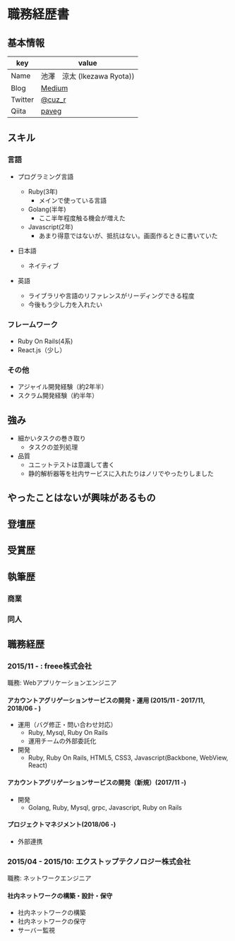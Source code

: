 # 職務経歴書

## 基本情報

|key|value|
|---|-----|
|Name|池澤　涼太 (Ikezawa Ryota))|
|Blog|[Medium](https://medium.com/@pavegy/latest)|
|Twitter|[@cuz_r](https://twitter.com/cuz_r)|
|Qiita|[paveg](https://qiita.com/paveg)|

## スキル

### 言語

- プログラミング言語
  - Ruby(3年)
    - メインで使っている言語
  - Golang(半年)
    - ここ半年程度触る機会が増えた
  - Javascript(2年)
    - あまり得意ではないが、抵抗はない。画面作るときに書いていた

- 日本語
  - ネイティブ
- 英語
  - ライブラリや言語のリファレンスがリーディングできる程度
  - 今後もう少し力を入れたい

### フレームワーク

- Ruby On Rails(4系)
- React.js（少し）

### その他

- アジャイル開発経験（約2年半）
- スクラム開発経験（約半年）

## 強み

- 細かいタスクの巻き取り
  - タスクの並列処理
- 品質
  - ユニットテストは意識して書く
  - 静的解析器等を社内サービスに入れたりはノリでやったりしました

## やったことはないが興味があるもの

## 登壇歴

## 受賞歴

## 執筆歴

### 商業

### 同人

## 職務経歴

### 2015/11 - : freee株式会社

職務: Webアプリケーションエンジニア

#### アカウントアグリゲーションサービスの開発・運用 (2015/11 - 2017/11, 2018/06 - )

- 運用（バグ修正・問い合わせ対応）
  - Ruby, Mysql, Ruby On Rails
  - 運用チームの外部委託化
- 開発
  - Ruby, Ruby On Rails, HTML5, CSS3, Javascript(Backbone, WebView, React)

#### アカウントアグリゲーションサービスの開発（新規）(2017/11 -)

- 開発
  - Golang, Ruby, Mysql, grpc, Javascript, Ruby on Rails

#### プロジェクトマネジメント(2018/06 -)

- 外部連携

### 2015/04 - 2015/10: エクストップテクノロジー株式会社

職務: ネットワークエンジニア

#### 社内ネットワークの構築・設計・保守

- 社内ネットワークの構築
- 社内ネットワークの保守
- サーバー監視
